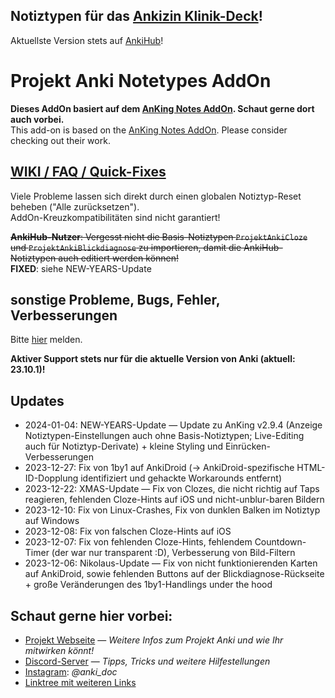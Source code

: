 ## Notiztypen für das [Ankizin Klinik-Deck](https://projekt-anki-bvmd.notion.site/Ankizin-v1-ehemals-Zankiphil-1c9899daf779485ebac8a4da35ce9f80)!
Aktuellste Version stets auf [AnkiHub](https://app.ankihub.net/decks/b2fa8710-93fc-48f3-ab4a-fd14f4435624)!

# Projekt Anki Notetypes AddOn
<b>Dieses AddOn basiert auf dem [AnKing Notes AddOn](https://github.com/AnKing-VIP/anking_notes_addon). Schaut gerne dort auch vorbei.</b><br>
This add-on is based on the [AnKing Notes AddOn](https://github.com/AnKing-VIP/anking_notes_addon). Please consider checking out their work.

## <a href="https://projekt-anki-bvmd.notion.site/a1a3eece169441b292f6a4da8d8b5b40?v=483e1b5bf4b540d09f4316e3f8509707" rel="nofollow">WIKI / FAQ / Quick-Fixes</a>
Viele Probleme lassen sich direkt durch einen globalen Notiztyp-Reset beheben ("Alle zurücksetzen").<br>AddOn-Kreuzkompatibilitäten sind nicht garantiert!

~~**AnkiHub-Nutzer**: Vergesst nicht die Basis-Notiztypen `ProjektAnkiCloze` und `ProjektAnkiBlickdiagnose` zu importieren, damit die AnkiHub-Notiztypen auch editiert werden können!~~ <br>
**FIXED**: siehe NEW-YEARS-Update

## sonstige Probleme, Bugs, Fehler, Verbesserungen
Bitte <a href="https://github.com/ProjektAnki/notetype-addon/issues" rel="nofollow">hier</a> melden.

**Aktiver Support stets nur für die aktuelle Version von Anki (aktuell: 23.10.1)!**

## Updates
- 2024-01-04: NEW-YEARS-Update — Update zu AnKing v2.9.4 (Anzeige Notiztypen-Einstellungen auch ohne Basis-Notiztypen; Live-Editing auch für Notiztyp-Derivate) + kleine Styling und Einrücken-Verbesserungen
- 2023-12-27: Fix von 1by1 auf AnkiDroid (→ AnkiDroid-spezifische HTML-ID-Dopplung identifiziert und gehackte Workarounds entfernt)
- 2023-12-22: XMAS-Update — Fix von Clozes, die nicht richtig auf Taps reagieren, fehlenden Cloze-Hints auf iOS und nicht-unblur-baren Bildern
- 2023-12-10: Fix von Linux-Crashes, Fix von dunklen Balken im Notiztyp auf Windows
- 2023-12-08: Fix von falschen Cloze-Hints auf iOS
- 2023-12-07: Fix von fehlenden Cloze-Hints, fehlendem Countdown-Timer (der war nur transparent :D), Verbesserung von Bild-Filtern
- 2023-12-06: Nikolaus-Update — Fix von nicht funktionierenden Karten auf AnkiDroid, sowie fehlenden Buttons auf der Blickdiagnose-Rückseite + große Veränderungen des 1by1-Handlings under the hood

## Schaut gerne hier vorbei:
- <a href="https://anki.bvmd.de" rel="nofollow">Projekt Webseite</a> — <i>Weitere Infos zum Projekt Anki und wie Ihr mitwirken könnt!</i>
- <a href="https://discord.com/invite/5DMsDg8Rvu" rel="nofollow">Discord-Server</a> — <i>Tipps, Tricks und weitere Hilfestellungen</i>
- <a href="https://www.instagram.com/anki_doc" rel="nofollow">Instagram</a>: <i>@anki_doc</i>
- <a href="https://linktr.ee/anki_germany" rel="nofollow">Linktree mit weiteren Links</a>
